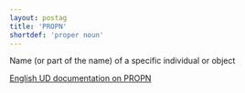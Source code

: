 ```yaml
---
layout: postag
title: 'PROPN'
shortdef: 'proper noun'
---
```


Name (or part of the name) of a specific individual or object

[English UD documentation on PROPN](http://universaldependencies.org/u/pos/PROPN.html)
